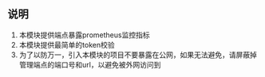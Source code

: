 ## 说明
1. 本模块提供端点暴露prometheus监控指标
2. 本模块提供最简单的token校验
3. 为了以防万一，引入本模块的项目不要暴露在公网，如果无法避免，请屏蔽掉管理端点的端口号和url，以避免被外网访问到